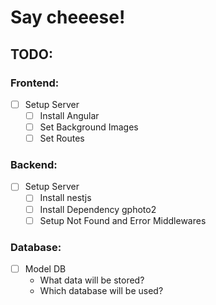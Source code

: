 # Say cheeese!

## TODO:

### Frontend:
* [ ] Setup Server
  * [ ] Install Angular
  * [ ] Set Background Images
  * [ ] Set Routes

### Backend:
* [ ] Setup Server
  * [ ] Install nestjs
  * [ ] Install Dependency gphoto2
  * [ ] Setup Not Found and Error Middlewares

### Database:
* [ ] Model DB
  * What data will be stored?
  * Which database will be used?
